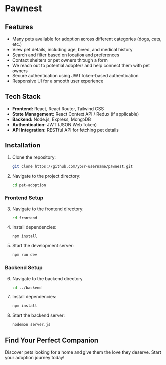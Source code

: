 # Pawnest

## Features
- Many pets available for adoption across different categories (dogs, cats, etc.)
- View pet details, including age, breed, and medical history
- Search and filter based on location and preferences
- Contact shelters or pet owners through a form
- We reach out to potential adopters and help connect them with pet owners
- Secure authentication using JWT token-based authentication
- Responsive UI for a smooth user experience

## Tech Stack
- **Frontend:** React, React Router, Tailwind CSS
- **State Management:** React Context API / Redux (if applicable)
- **Backend:** Node.js, Express, MongoDB
- **Authentication:** JWT (JSON Web Token)
- **API Integration:** RESTful API for fetching pet details

## Installation

1. Clone the repository:
   ```sh
   git clone https://github.com/your-username/pawnest.git
   ```
2. Navigate to the project directory:
   ```sh
   cd pet-adoption
   ```

### Frontend Setup
3. Navigate to the frontend directory:
   ```sh
   cd frontend
   ```
4. Install dependencies:
   ```sh
   npm install
   ```
5. Start the development server:
   ```sh
   npm run dev
   ```

### Backend Setup
6. Navigate to the backend directory:
   ```sh
   cd ../backend
   ```
7. Install dependencies:
   ```sh
   npm install
   ```
8. Start the backend server:
   ```sh
   nodemon server.js
   ```

## Find Your Perfect Companion
Discover pets looking for a home and give them the love they deserve. Start your adoption journey today!

